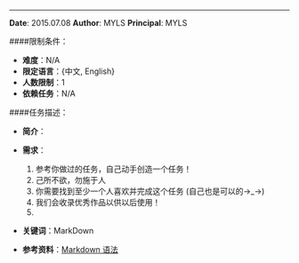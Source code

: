 
---

**Date**: 2015.07.08
**Author**: MYLS
**Principal**: MYLS

####限制条件：

 - **难度**：N/A
 - **限定语言**：{中文, English}
 - **人数限制**：1
 - **依赖任务**：N/A

####任务描述：

 - **简介**：
 - **需求**：
    1. 参考你做过的任务，自己动手创造一个任务！
    2. 己所不欲，勿施于人
    3. 你需要找到至少一个人喜欢并完成这个任务 (自己也是可以的→_→)
    4. 我们会收录优秀作品以供以后使用！
    5. 

 - **关键词**：MarkDown
 - **参考资料**：[Markdown 语法](https://github.com/riku/Markdown-Syntax-CN)
